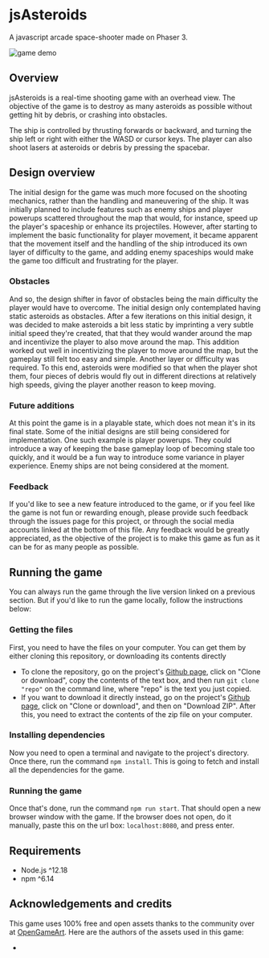 # jsAsteroids

A javascript arcade space-shooter made on Phaser 3.

![game demo](/assets/jsAsteroidsDemo.gif)

## Overview
jsAsteroids is a real-time shooting game with an overhead view. The objective of the game is to destroy as many asteroids as possible without getting hit by debris, or crashing into obstacles.

The ship is controlled by thrusting forwards or backward, and turning the ship left or right with either the WASD or cursor keys. The player can also shoot lasers at asteroids or debris by pressing the spacebar.

## Design overview

The initial design for the game was much more focused on the shooting mechanics, rather than the handling and maneuvering of the ship. It was initially planned to include features such as enemy ships and player powerups scattered throughout the map that would, for instance, speed up the player's spaceship or enhance its projectiles. However, after starting to implement the basic functionality for player movement, it became apparent that the movement itself and the handling of the ship introduced its own layer of difficulty to the game, and adding enemy spaceships would make the game too difficult and frustrating for the player.

### Obstacles
And so, the design shifter in favor of obstacles being the main difficulty the player would have to overcome. The initial design only contemplated having static asteroids as obstacles. After a few iterations on this initial design, it was decided to make asteroids a bit less static by imprinting a very subtle initial speed they're created, that that they would wander around the map and incentivize the player to also move around the map.
This addition worked out well in incentivizing the player to move around the map, but the gameplay still felt too easy and simple. Another layer or difficulty was required. To this end, asteroids were modified so that when the player shot them, four pieces of debris would fly out in different directions at relatively high speeds, giving the player another reason to keep moving.

### Future additions
At this point the game is in a playable state, which does not mean it's in its final state. Some of the initial designs are still being considered for implementation.
One such example is player powerups. They could introduce a way of keeping the base gameplay loop of becoming stale too quickly, and it would be a fun way to introduce some variance in player experience. Enemy ships are not being considered at the moment.

### Feedback
If you'd like to see a new feature introduced to the game, or if you feel like the game is not fun or rewarding enough, please provide such feedback through the issues page for this project, or through the social media accounts linked at the bottom of this file. Any feedback would be greatly appreciated, as the objective of the project is to make this game as fun as it can be for as many people as possible.

## Running the game
You can always run the game through the live version linked on a previous section. But if you'd like to run the game locally, follow the instructions below:

### Getting the files
First, you need to have the files on your computer. You can get them by either cloning this repository, or downloading its contents directly
- To clone the repository, go on the project's [Github page](https://github.com/ivanid22/js-spaceships/tree/game), click on "Clone or download", copy the contents of the text box, and then run `git clone "repo"` on the command line, where "repo" is the text you just copied.
- If you want to download it directly instead, go on the project's [Github page](https://github.com/ivanid22/js-spaceships/tree/game), click on "Clone or download", and then on "Download ZIP". After this, you need to extract the contents of the zip file on your computer.

### Installing dependencies
Now you need to open a terminal and navigate to the project's directory. Once there, run the command `npm install`. This is going to fetch and install all the dependencies for the game. 

### Running the game
Once that's done, run the command 
`npm run start`. That should open a new browser window with the game. If the browser does not open, do it manually, paste this on the url box: `localhost:8080`, and press enter.

## Requirements
- Node.js ^12.18
- npm ^6.14

## Acknowledgements and credits
This game uses 100% free and open assets thanks to the community over at [OpenGameArt](https://opengameart.org/). Here are the authors of the assets used in this game:

- 
